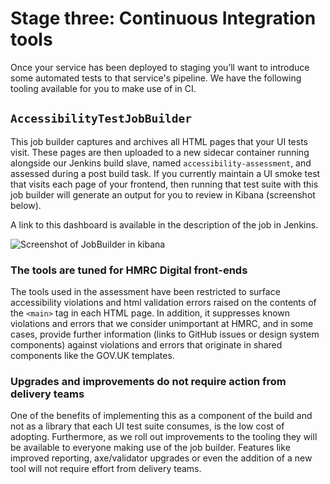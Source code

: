 # Stage three: Continuous Integration tools

Once your service has been deployed to staging you’ll want to introduce some automated tests to that service's pipeline. We have the following tooling available for you to make use of in CI.

## `AccessibilityTestJobBuilder`

This job builder captures and archives all HTML pages that your UI tests visit. These pages are then uploaded to a new sidecar container running alongside our Jenkins build slave, named `accessibility-assessment`, and assessed during a post build task. If you currently maintain a UI smoke test that visits each page of your frontend, then running that test suite with this job builder will generate an output for you to review in Kibana (screenshot below).

A link to this dashboard is available in the description of the job in Jenkins.

![Screenshot of JobBuilder in kibana](./imgs/JobBuilder.png)

### The tools are tuned for HMRC Digital front-ends

The tools used in the assessment have been restricted to surface accessibility violations and html validation errors raised on the contents of the `<main>` tag in each HTML page. In addition, it suppresses known violations and errors that we consider unimportant at HMRC, and in some cases, provide further information (links to GitHub issues or design system components) against violations and errors that originate in shared components like the GOV.UK templates.

### Upgrades and improvements do not require action from delivery teams

One of the benefits of implementing this as a component of the build and not as a library that each UI test suite consumes, is the low cost of adopting. Furthermore, as we roll out improvements to the tooling they will be available to everyone making use of the job builder. Features like improved reporting, axe/validator upgrades or even the addition of a new tool will not require effort from delivery teams.
